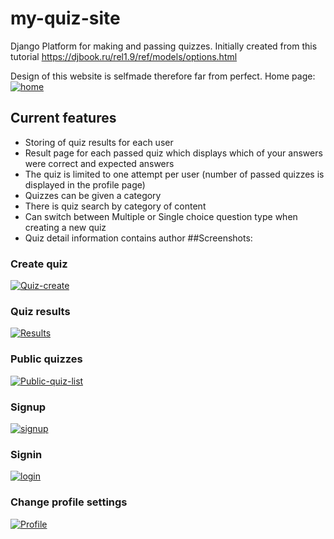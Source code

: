 # my-quiz-site
Django Platform for making and passing quizzes. Initially created from this tutorial 
https://djbook.ru/rel1.9/ref/models/options.html

Design of this website is selfmade therefore far from perfect. Home page: 
<a href="https://ibb.co/nrTB8yq"><img src="https://i.ibb.co/kKpJ6TV/home.png" alt="home" border="0"></a>

## Current features
* Storing of quiz results for each user
* Result page for each passed quiz which displays which of your answers were correct and expected answers
* The quiz is limited to one attempt per user (number of passed quizzes is displayed in the profile page)
* Quizzes can be given a category
* There is quiz search by category of content
* Can switch between Multiple or Single choice question type when creating a new quiz
* Quiz detail information contains author
##Screenshots:

### Create quiz
<a href="https://ibb.co/jD9KrhM"><img src="https://i.ibb.co/M7yTCnV/Quiz-create.png" alt="Quiz-create" border="0"></a>

### Quiz results
<a href="https://ibb.co/ydSzbk7"><img src="https://i.ibb.co/FmVQjYC/Results.png" alt="Results" border="0"></a>

### Public quizzes
<a href="https://ibb.co/t3q3skN"><img src="https://i.ibb.co/Lvxvtbq/Public-quiz-list.png" alt="Public-quiz-list" border="0"></a>
### Signup
<a href="https://ibb.co/Z8ywyKr"><img src="https://i.ibb.co/QNsqsnV/signup.png" alt="signup" border="0"></a>
### Signin
<a href="https://imgbb.com/"><img src="https://i.ibb.co/jL2wcyG/login.png" alt="login" border="0"></a>
### Change profile settings
<a href="https://ibb.co/JBX8n8S"><img src="https://i.ibb.co/ngh4r4K/Profile.png" alt="Profile" border="0"></a>